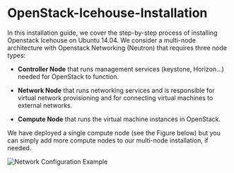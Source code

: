 OpenStack-Icehouse-Installation
===============================

In this installation guide, we cover the step-by-step process of installing Openstack Icehouse on Ubuntu 14.04.  We consider a multi-node architecture with Openstack Networking (Neutron) that requires three node types: 

+ **Controller Node** that runs management services (keystone, Horizon…) needed for OpenStack to function.

+ **Network Node** that runs networking services and is responsible for virtual network provisioning  and for connecting virtual machines to external networks.

+ **Compute Node** that runs the virtual machine instances in OpenStack. 

We have deployed a single compute node (see the Figure below) but you can simply add more compute nodes to our multi-node installation, if needed.  


![Network Configuration Example](https://raw.githubusercontent.com/ChaimaGhribi/OpenStack-Icehouse-Installation/master/images/network-topo.jpg)
